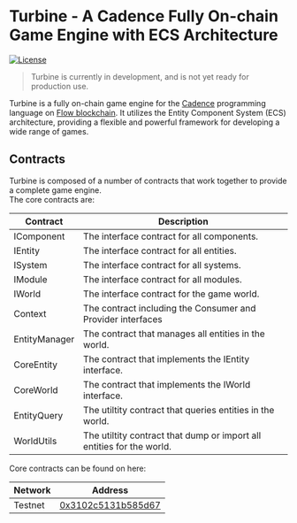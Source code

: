 # Turbine - A Cadence Fully On-chain Game Engine with ECS Architecture

[![License](https://img.shields.io/badge/License-MIT-blue.svg)](https://opensource.org/license/mit/)

> Turbine is currently in development, and is not yet ready for production use.

Turbine is a fully on-chain game engine for the [Cadence](https://cadence-lang.org/) programming language on [Flow blockchain](https://flow.com/). It utilizes the Entity Component System (ECS) architecture, providing a flexible and powerful framework for developing a wide range of games.

## Contracts

Turbine is composed of a number of contracts that work together to provide a complete game engine.  
The core contracts are:

| Contract | Description |
| --- | --- |
| IComponent | The interface contract for all components. |
| IEntity | The interface contract for all entities. |
| ISystem | The interface contract for all systems. |
| IModule | The interface contract for all modules. |
| IWorld | The interface contract for the game world. |
| Context | The contract including the Consumer and Provider interfaces |
| EntityManager | The contract that manages all entities in the world. |
| CoreEntity | The contract that implements the IEntity interface. |
| CoreWorld | The contract that implements the IWorld interface. |
| EntityQuery | The utiltity contract that queries entities in the world. |
| WorldUtils | The utiltity contract that dump or import all entities for the world.  |

Core contracts can be found on here:

| Network | Address |
| --- | --- |
| Testnet | [0x3102c5131b585d67](https://testnet.flowdiver.io/account/0x3102c5131b585d67) |
